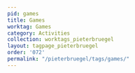 ```yaml
---
pid: games
title: Games
worktag: Games
category: Activities
collection: worktags_pieterbruegel
layout: tagpage_pieterbruegel
order: '072'
permalink: "/pieterbruegel/tags/games/"
---
```

